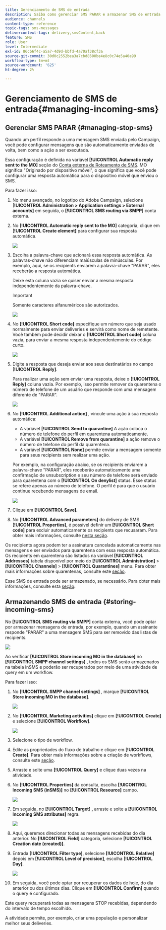 ```yaml
---
title: Gerenciamento de SMS de entrada
description: Saiba como gerenciar SMS PARAR e armazenar SMS de entrada no Adobe Campaign.
audience: channels
content-type: reference
topic-tags: sms-messages
delivercontext-tags: delivery,smsContent,back
feature: SMS
role: User
level: Intermediate
exl-id: 86cb6f4c-a5a7-4d9d-bbfd-4a70af38cf3a
source-git-commit: 30d0c2552bea3a7cbd8500be4e8c0c74e5a40a99
workflow-type: tm+mt
source-wordcount: '625'
ht-degree: 2%

---
```


# Gerenciamento de SMS de entrada{#managing-incoming-sms}

## Gerenciar SMS PARAR {#managing-stop-sms}

Quando um perfil responde a uma mensagem SMS enviada pelo Campaign, você pode configurar mensagens que são automaticamente enviadas de volta, bem como a ação a ser executada.

Essa configuração é definida na variável **[!UICONTROL Automatic reply sent to the MO]** seção do [Conta externa de Roteamento de SMS](../../administration/using/configuring-sms-channel.md#defining-an-sms-routing). MO significa &quot;Originado por dispositivo móvel&quot;, o que significa que você pode configurar uma resposta automática para o dispositivo móvel que enviou o SMS.

Para fazer isso:

1. No menu avançado, no logotipo do Adobe Campaign, selecione **[!UICONTROL Administration > Application settings > External accounts]** em seguida, o **[!UICONTROL SMS routing via SMPP]** conta externa.
1. No **[!UICONTROL Automatic reply sent to the MO]** categoria, clique em **[!UICONTROL Create element]** para configurar sua resposta automática.

   ![](assets/sms_mo_1.png)

1. Escolha a palavra-chave que acionará essa resposta automática. As palavras-chave não diferenciam maiúsculas de minúsculas. Por exemplo, aqui, se os recipients enviarem a palavra-chave &quot;PARAR&quot;, eles receberão a resposta automática.

   Deixe esta coluna vazia se quiser enviar a mesma resposta independentemente da palavra-chave.

   >[!IMPORTANT]
   >
   >Somente caracteres alfanuméricos são autorizados.

   ![](assets/sms_mo_2.png)

1. No **[!UICONTROL Short code]** especifique um número que seja usado normalmente para enviar deliveries e servirá como nome de remetente. Você também pode decidir deixar o **[!UICONTROL Short code]** coluna vazia, para enviar a mesma resposta independentemente do código curto.

   ![](assets/sms_mo_4.png)

1. Digite a resposta que deseja enviar aos seus destinatários no campo **[!UICONTROL Reply]**.

   Para realizar uma ação sem enviar uma resposta, deixe o **[!UICONTROL Reply]** coluna vazia. Por exemplo, isso permite remover da quarentena o número de telefone de um usuário que responde com uma mensagem diferente de &quot;PARAR&quot;.

   ![](assets/sms_mo_3.png)

1. No **[!UICONTROL Additional action]** , vincule uma ação à sua resposta automática:

   * A variável **[!UICONTROL Send to quarantine]** A ação coloca o número de telefone do perfil em quarentena automaticamente.
   * A variável **[!UICONTROL Remove from quarantine]** a ação remove o número de telefone do perfil da quarentena.
   * A variável **[!UICONTROL None]** permite enviar a mensagem somente para seus recipients sem realizar uma ação.

   Por exemplo, na configuração abaixo, se os recipients enviarem a palavra-chave &quot;PARAR&quot;, eles receberão automaticamente uma confirmação de unsubscription e seu número de telefone será enviado para quarentena com o **[!UICONTROL On denylist]** status. Esse status se refere apenas ao número de telefone. O perfil é para que o usuário continue recebendo mensagens de email.

   ![](assets/sms_mo.png)

1. Clique em **[!UICONTROL Save]**.

1. No **[!UICONTROL Advanced parameters]** do delivery de SMS **[!UICONTROL Properties]**, é possível definir um **[!UICONTROL Short code]** para excluir automaticamente os recipients que recusaram. Para obter mais informações, consulte [nesta seção](../../administration/using/configuring-sms-channel.md#configuring-sms-properties).

Os recipients agora podem ter a assinatura cancelada automaticamente nas mensagens e ser enviados para quarentena com essa resposta automática. Os recipients em quarentena são listados na variável **[!UICONTROL Addresses]** tabela disponível por meio do **[!UICONTROL Administration]** > **[!UICONTROL Channels]** > **[!UICONTROL Quarantines]** menu. Para obter mais informações sobre quarentenas, consulte este [seção](../../sending/using/understanding-quarantine-management.md).

Esse SMS de entrada pode ser armazenado, se necessário. Para obter mais informações, consulte esta [seção](#storing-incoming-sms).

## Armazenando SMS de entrada {#storing-incoming-sms}

No **[!UICONTROL SMS routing via SMPP]** conta externa, você pode optar por armazenar mensagens de entrada, por exemplo, quando um assinante responde &quot;PARAR&quot; a uma mensagem SMS para ser removido das listas de recipients.

![](assets/sms_config_mo_1.png)

Ao verificar **[!UICONTROL Store incoming MO in the database]** no **[!UICONTROL SMPP channel settings]** , todos os SMS serão armazenados na tabela inSMS e poderão ser recuperados por meio de uma atividade de query em um workflow.

Para fazer isso:

1. No **[!UICONTROL SMPP channel settings]** , marque **[!UICONTROL Store incoming MO in the database]**.

   ![](assets/sms_config_mo_2.png)

1. No **[!UICONTROL Marketing activities]** clique em **[!UICONTROL Create]** e selecione **[!UICONTROL Workflow]**.

   ![](assets/sms_config_mo_3.png)

1. Selecione o tipo de workflow.
1. Edite as propriedades do fluxo de trabalho e clique em **[!UICONTROL Create]**. Para obter mais informações sobre a criação de workflows, consulte este [seção](../../automating/using/building-a-workflow.md).
1. Arraste e solte uma **[!UICONTROL Query]** e clique duas vezes na atividade.
1. No **[!UICONTROL Properties]** da consulta, escolha **[!UICONTROL Incoming SMS (inSMS)]** no **[!UICONTROL Resource]** campo.

   ![](assets/sms_config_mo_4.png)

1. Em seguida, no **[!UICONTROL Target]** , arraste e solte a **[!UICONTROL Incoming SMS attributes]** regra.

   ![](assets/sms_config_mo_5.png)

1. Aqui, queremos direcionar todas as mensagens recebidas do dia anterior. No **[!UICONTROL Field]** categoria, selecione **[!UICONTROL Creation date (created)]**.
1. Entrada **[!UICONTROL Filter type]**, selecione **[!UICONTROL Relative]** depois em **[!UICONTROL Level of precision]**, escolha **[!UICONTROL Day]**.

   ![](assets/sms_config_mo_6.png)

1. Em seguida, você pode optar por recuperar os dados de hoje, do dia anterior ou dos últimos dias. Clique em **[!UICONTROL Confirm]** quando o query é configurado.

Este query recuperará todas as mensagens STOP recebidas, dependendo do intervalo de tempo escolhido.

A atividade permite, por exemplo, criar uma população e personalizar melhor seus deliveries.
